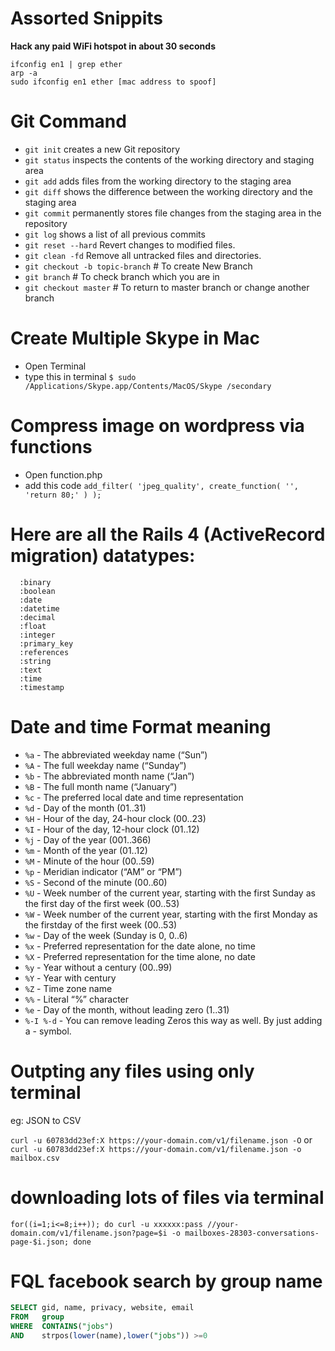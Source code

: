 # Assorted Snippits

**Hack any paid WiFi hotspot in about 30 seconds**
```
ifconfig en1 | grep ether
arp -a
sudo ifconfig en1 ether [mac address to spoof]
```

# Git Command

* `git init` creates a new Git repository
* `git status` inspects the contents of the working directory and staging area
* `git add` adds files from the working directory to the staging area
* `git diff` shows the difference between the working directory and the staging area
* `git commit` permanently stores file changes from the staging area in the repository
* `git log` shows a list of all previous commits
* `git reset --hard` Revert changes to modified files.
* `git clean -fd` Remove all untracked files and directories.
* `git checkout -b topic-branch` # To create New Branch
* `git branch` # To check branch which you are in
* `git checkout master` # To return to master branch or change another branch

# Create Multiple Skype in Mac

* Open Terminal
* type this in terminal ```$ sudo /Applications/Skype.app/Contents/MacOS/Skype /secondary```

# Compress image on wordpress via functions

* Open function.php
* add this code ```add_filter( 'jpeg_quality', create_function( '', 'return 80;' ) );```

# Here are all the Rails 4 (ActiveRecord migration) datatypes:
```
  :binary
  :boolean
  :date
  :datetime
  :decimal
  :float
  :integer
  :primary_key
  :references
  :string
  :text
  :time
  :timestamp
```

# Date and time Format meaning

* `%a` - The abbreviated weekday name (“Sun”)
* `%A` - The full weekday name (“Sunday”)
* `%b` - The abbreviated month name (“Jan”)
* `%B` - The full month name (“January”)
* `%c` - The preferred local date and time representation
* `%d` - Day of the month (01..31)
* `%H` - Hour of the day, 24-hour clock (00..23)
* `%I` - Hour of the day, 12-hour clock (01..12)
* `%j` - Day of the year (001..366)
* `%m` - Month of the year (01..12)
* `%M` - Minute of the hour (00..59)
* `%p` - Meridian indicator (“AM” or “PM”)
* `%S` - Second of the minute (00..60)
* `%U` - Week number of the current year, starting with the first Sunday as the first day of the first week (00..53)
* `%W` - Week number of the current year, starting with the first Monday as the firstday of the first week (00..53)
* `%w` - Day of the week (Sunday is 0, 0..6)
* `%x` - Preferred representation for the date alone, no time
* `%X` - Preferred representation for the time alone, no date
* `%y` - Year without a century (00..99)
* `%Y` - Year with century
* `%Z` - Time zone name
* `%%` - Literal “%” character
* `%e` - Day of the month, without leading zero (1..31)
* `%-I %-d` - You can remove leading Zeros this way as well. By just adding a - symbol.

# Outpting any files using only terminal 

eg: JSON to CSV

`curl -u 60783dd23ef:X https://your-domain.com/v1/filename.json -O`
or 
`curl -u 60783dd23ef:X https://your-domain.com/v1/filename.json -o mailbox.csv`

# downloading lots of files via terminal
`for((i=1;i<=8;i++)); do curl -u xxxxxx:pass //your-domain.com/v1/filename.json?page=$i -o mailboxes-28303-conversations-page-$i.json; done`

# FQL facebook search by group name

```sql
SELECT gid, name, privacy, website, email
FROM   group
WHERE  CONTAINS("jobs")
AND    strpos(lower(name),lower("jobs")) >=0
```

